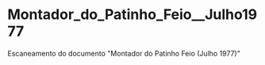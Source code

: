 # Montador_do_Patinho_Feio__Julho1977
Escaneamento do documento "Montador do Patinho Feio (Julho 1977)"
